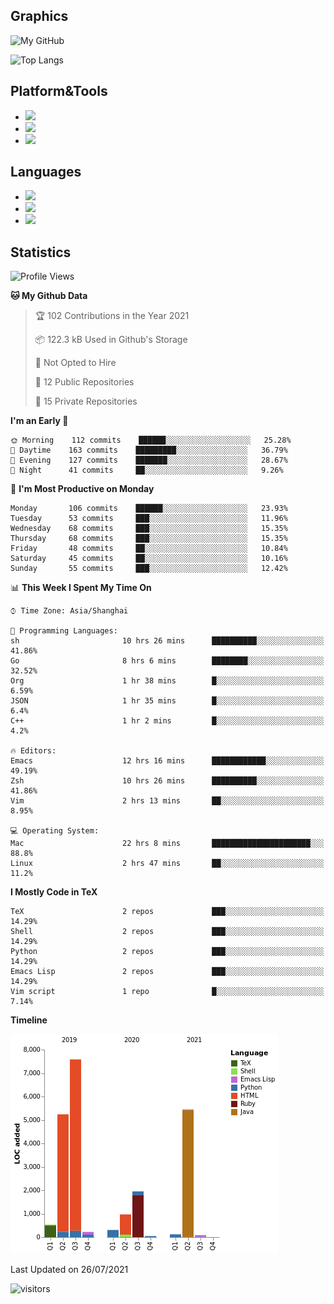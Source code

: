 ## Graphics

![My GitHub](https://github-readme-stats.vercel.app/api?username=SteamedFish&count_private=true&show_icons=true&theme=buefy&include_all_commits=false)

![Top Langs](https://github-readme-stats.vercel.app/api/top-langs/?username=SteamedFish&theme=buefy&hide=ruby&count_private=true&show_icons=true&layout=compact)

## Platform&Tools

* [![](https://img.shields.io/badge/ArchLinux--purple?style=flat-square&logo=ArchLinux)](https://www.archlinux.org/)
* [![](https://img.shields.io/badge/Gentoo-testing-purple?style=flat-square&logo=Gentoo)](https://www.gentoo.org/)
* [![](https://img.shields.io/badge/Doom%20Emacs-28-blue?style=flat-square&logo=Gnu%20emacs&logoColor=white)](https://www.gnu.org/software/emacs/)

## Languages

* [![](https://img.shields.io/badge/-Python-3776AB?style=flat-square&logo=python&logoColor=white)](https://www.python.org/)
* [![](https://img.shields.io/badge/-Bash-00ADD8?style=flat-square&logo=Gnu-bash&logoColor=white)](https://www.gnu.org/software/bash/)
* [![](https://img.shields.io/badge/-Go-00ADD8?style=flat-square&logo=go&logoColor=white)](https://golang.org/)

## Statistics

<!--START_SECTION:waka-->
![Profile Views](http://img.shields.io/badge/Profile%20Views-4-blue)

**🐱 My Github Data** 

> 🏆 102 Contributions in the Year 2021
 > 
> 📦 122.3 kB Used in Github's Storage 
 > 
> 🚫 Not Opted to Hire
 > 
> 📜 12 Public Repositories 
 > 
> 🔑 15 Private Repositories  
 > 
**I'm an Early 🐤** 

```text
🌞 Morning    112 commits    ██████░░░░░░░░░░░░░░░░░░░   25.28% 
🌆 Daytime    163 commits    █████████░░░░░░░░░░░░░░░░   36.79% 
🌃 Evening    127 commits    ███████░░░░░░░░░░░░░░░░░░   28.67% 
🌙 Night      41 commits     ██░░░░░░░░░░░░░░░░░░░░░░░   9.26%

```
📅 **I'm Most Productive on Monday** 

```text
Monday       106 commits    ██████░░░░░░░░░░░░░░░░░░░   23.93% 
Tuesday      53 commits     ███░░░░░░░░░░░░░░░░░░░░░░   11.96% 
Wednesday    68 commits     ███░░░░░░░░░░░░░░░░░░░░░░   15.35% 
Thursday     68 commits     ███░░░░░░░░░░░░░░░░░░░░░░   15.35% 
Friday       48 commits     ██░░░░░░░░░░░░░░░░░░░░░░░   10.84% 
Saturday     45 commits     ██░░░░░░░░░░░░░░░░░░░░░░░   10.16% 
Sunday       55 commits     ███░░░░░░░░░░░░░░░░░░░░░░   12.42%

```


📊 **This Week I Spent My Time On** 

```text
⌚︎ Time Zone: Asia/Shanghai

💬 Programming Languages: 
sh                       10 hrs 26 mins      ██████████░░░░░░░░░░░░░░░   41.86% 
Go                       8 hrs 6 mins        ████████░░░░░░░░░░░░░░░░░   32.52% 
Org                      1 hr 38 mins        █░░░░░░░░░░░░░░░░░░░░░░░░   6.59% 
JSON                     1 hr 35 mins        █░░░░░░░░░░░░░░░░░░░░░░░░   6.4% 
C++                      1 hr 2 mins         █░░░░░░░░░░░░░░░░░░░░░░░░   4.2%

🔥 Editors: 
Emacs                    12 hrs 16 mins      ████████████░░░░░░░░░░░░░   49.19% 
Zsh                      10 hrs 26 mins      ██████████░░░░░░░░░░░░░░░   41.86% 
Vim                      2 hrs 13 mins       ██░░░░░░░░░░░░░░░░░░░░░░░   8.95%

💻 Operating System: 
Mac                      22 hrs 8 mins       ██████████████████████░░░   88.8% 
Linux                    2 hrs 47 mins       ██░░░░░░░░░░░░░░░░░░░░░░░   11.2%

```

**I Mostly Code in TeX** 

```text
TeX                      2 repos             ███░░░░░░░░░░░░░░░░░░░░░░   14.29% 
Shell                    2 repos             ███░░░░░░░░░░░░░░░░░░░░░░   14.29% 
Python                   2 repos             ███░░░░░░░░░░░░░░░░░░░░░░   14.29% 
Emacs Lisp               2 repos             ███░░░░░░░░░░░░░░░░░░░░░░   14.29% 
Vim script               1 repo              █░░░░░░░░░░░░░░░░░░░░░░░░   7.14%

```


**Timeline**

![Chart not found](https://raw.githubusercontent.com/SteamedFish/SteamedFish/master/charts/bar_graph.png) 


 Last Updated on 26/07/2021
<!--END_SECTION:waka-->

![visitors](https://visitor-badge.laobi.icu/badge?page_id=SteamedFish.SteamedFish)
